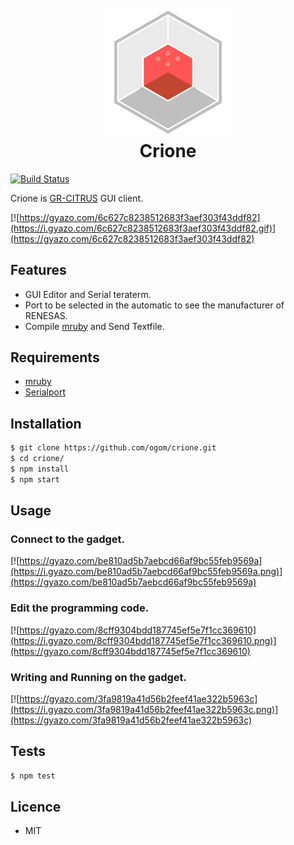 <h1 align="center">
  <br>
  <a href="https://github.com/ogom/crione"><img src="https://raw.githubusercontent.com/ogom/crione/master/assets/icon.png" alt="Crione" width="200"></a>
  <br>
  Crione
  <br>
</h1>

[![Build Status](https://travis-ci.org/ogom/crione.png?branch=master)](https://travis-ci.org/ogom/crione)

Crione is [GR-CITRUS](http://gadget.renesas.com/ja/product/citrus.html) GUI client.

[![https://gyazo.com/6c627c8238512683f3aef303f43ddf82](https://i.gyazo.com/6c627c8238512683f3aef303f43ddf82.gif)](https://gyazo.com/6c627c8238512683f3aef303f43ddf82)

## Features

* GUI Editor and Serial teraterm.
* Port to be selected in the automatic to see the manufacturer of RENESAS.
* Compile [mruby](http://mruby.org/) and Send Textfile.

## Requirements

* [mruby](https://github.com/mruby/mruby)
* [Serialport](https://github.com/EmergingTechnologyAdvisors/node-serialport)

## Installation

```bash
$ git clone https://github.com/ogom/crione.git
$ cd crione/
$ npm install
$ npm start
```

## Usage

### Connect to the gadget.

[![https://gyazo.com/be810ad5b7aebcd66af9bc55feb9569a](https://i.gyazo.com/be810ad5b7aebcd66af9bc55feb9569a.png)](https://gyazo.com/be810ad5b7aebcd66af9bc55feb9569a)

### Edit the programming code.

[![https://gyazo.com/8cff9304bdd187745ef5e7f1cc369610](https://i.gyazo.com/8cff9304bdd187745ef5e7f1cc369610.png)](https://gyazo.com/8cff9304bdd187745ef5e7f1cc369610)

### Writing and Running on the gadget.

[![https://gyazo.com/3fa9819a41d56b2feef41ae322b5963c](https://i.gyazo.com/3fa9819a41d56b2feef41ae322b5963c.png)](https://gyazo.com/3fa9819a41d56b2feef41ae322b5963c)

## Tests

```bash
$ npm test
```

## Licence

* MIT
